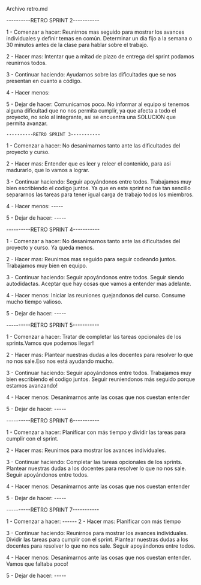 Archivo retro.md

----------RETRO SPRINT 2-----------

1 - Comenzar a hacer:
    Reunirnos mas seguido para mostrar los avances individuales y definir temas en común.
    Determinar un dia fijo a la semana o 30 minutos antes de la clase para hablar sobre el trabajo.
    
2 - Hacer mas:
    Intentar que a mitad de plazo de entrega del sprint podamos reunirnos todos.

3 - Continuar haciendo:
    Ayudarnos sobre las dificultades que se nos presentan en cuanto a código.

4 - Hacer menos:
    
5 - Dejar de hacer: 
    Comunicarnos poco.
    No informar al equipo si tenemos alguna dificultad que no nos permita cumplir, ya que afecta a todo el proyecto, no solo al integrante, asi se encuentra una SOLUCION que permita avanzar.



    ----------RETRO SPRINT 3-----------

1 - Comenzar a hacer:
    No desanimarnos tanto ante las dificultades del proyecto y curso.
    
2 - Hacer mas:
    Entender que es leer y releer el contenido, para asi madurarlo, que lo vamos a lograr.

3 - Continuar haciendo:
    Seguir apoyándonos entre todos.
    Trabajamos muy bien escribiendo el codigo juntos. Ya que en este sprint no fue tan sencillo separarnos las tareas para tener igual carga de trabajo todos los miembros.

4 - Hacer menos:
    -----
    
5 - Dejar de hacer: 
    -----

----------RETRO SPRINT 4-----------

1 - Comenzar a hacer:
    No desanimarnos tanto ante las dificultades del proyecto y curso. Ya queda menos.
    
2 - Hacer mas:
    Reunirnos mas seguido para seguir codeando juntos. Trabajamos muy bien en equipo.

3 - Continuar haciendo:
    Seguir apoyándonos entre todos. 
    Seguir siendo autodidactas.
    Aceptar que hay cosas que vamos a entender mas adelante.
        

4 - Hacer menos:
    Iniciar las reuniones quejandonos del curso. Consume mucho tiempo valioso.
        
5 - Dejar de hacer: 
    -----

 ----------RETRO SPRINT 5-----------

1 - Comenzar a hacer:
    Tratar de completar las tareas opcionales de los sprints.Vamos que podemos llegar!
    
2 - Hacer mas:
    Plantear nuestras dudas a los docentes para resolver lo que no nos sale.Eso nos está ayudando mucho.

3 - Continuar haciendo:
    Seguir apoyándonos entre todos.
    Trabajamos muy bien escribiendo el codigo juntos.
    Seguir reuniendonos más seguido porque estamos avanzando!

4 - Hacer menos:
    Desanimarnos ante las cosas que nos cuestan entender
    
5 - Dejar de hacer: 
    -----

----------RETRO SPRINT 6-----------

1 - Comenzar a hacer:
    Planificar con más tiempo y dividir las tareas para cumplir con el sprint.
    
2 - Hacer mas:
    Reunirnos para mostrar los avances individuales.
    
3 - Continuar haciendo:
    Completar las tareas opcionales de los sprints.
    Plantear nuestras dudas a los docentes para resolver lo que no nos sale.
    Seguir apoyándonos entre todos.
    
4 - Hacer menos:
    Desanimarnos ante las cosas que nos cuestan entender
    
5 - Dejar de hacer: 
    -----

----------RETRO SPRINT 7-----------

1 - Comenzar a hacer:
    ------ 
2 - Hacer mas:
    Planificar con más tiempo
    
3 - Continuar haciendo:
    Reunirnos para mostrar los avances individuales.
    Dividir las tareas para cumplir con el sprint.
    Plantear nuestras dudas a los docentes para resolver lo que no nos sale.
    Seguir apoyándonos entre todos.
    
4 - Hacer menos:
    Desanimarnos ante las cosas que nos cuestan entender.
    Vamos que faltaba poco!
    
5 - Dejar de hacer: 
    -----
